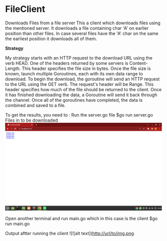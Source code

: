 # FileClient
Downloads Files from a file server
This a client which downloads files using the mentioned server.
It downloads a file containing char 'A' on earlier position than other files.
In case several files have the 'A' char on the same the earliest position it downloads all of them.

**Strategy**

My strategy starts with an HTTP request to the download URL using the verb HEAD. One of the headers returned by some servers is Content-Length. This header specifies the file size in bytes. Once the file size is known, launch multiple Goroutines, each with its own data range to download. To begin the download, the goroutine will send an HTTP request to the URL using the GET verb.
The request's header will be Range. This header specifies how much of the file should be returned to the client. Once it has finished downloading the data, a Goroutine will send it back through the channel. Once all of the goroutines have completed, the data is combined and saved to a file.

To get the results, you need to :
Run the server.go file
$go run server.go
Files in to be downloaded
![alt text](https://github.com/duncanodhis/FileClient/blob/3241fe341d076a2395e2f21bc8bd0fde5514ea53/Screenshot%20from%202022-10-14%2013-14-09.png)

Open another terminal and run main.go which in this case is the client
$go run main.go

Output aftter running the client
![![alt text]([http://url/to/img.png](https://github.com/duncanodhis/FileClient/blob/984b1745a3b3879c1640fd81524c11e9d96b8b12/Screenshot%20from%202022-10-14%2013-13-17.png)



